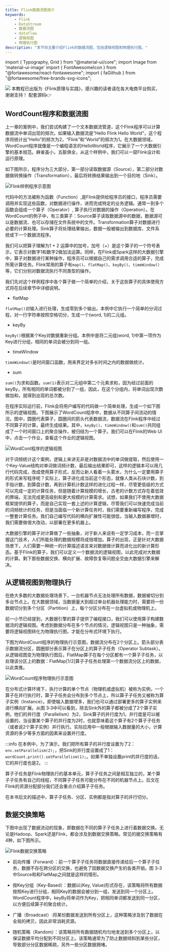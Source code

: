 ```yaml
---
title: Flink数据流图简介 
keywords: 
    - Flink
    - DataStream
    - 数据流图
    - dataflow
    - 逻辑视图
    - 物理执行图
description: "本节将主要介绍Flink的数据流图，包括逻辑视图和物理执行图。"
---
```


import { Typography, Grid } from "@material-ui/core";
import Image from 'material-ui-image'
import { FontAwesomeIcon } from "@fortawesome/react-fontawesome";
import { faGithub } from "@fortawesome/free-brands-svg-icons";

<Grid container className="upper-note" spacing={1} direction="row" justifyContent="center" alignItems="center">
    <Grid item md={1} lg={1} />
    <Grid item xs={3} md={2} lg={2}>
        <Image src="/img/flink-book.jpeg" aspectRatio={0.71} /> 
    </Grid>
    <Grid item xs={8} md={8} lg={8}>
        本教程已出版为《Flink原理与实践》，感兴趣的读者请在各大电商平台购买，谢谢支持！
        配套源码👉<a target="_blank" href="https://github.com/luweizheng/flink-tutorials"><FontAwesomeIcon icon={faGithub} size={"1x"} /></a>
    </Grid>
    <Grid item md={2} lg={2} />
</Grid>

## WordCount程序和数据流图

上一章的案例中，我们尝试构建了一个文本数据流管道，这个Flink程序可以计算数据流中单词出现的频次。如果输入数据流是“Hello Flink Hello World“，这个程序将统计出“Hello”的频次为2，“Flink”和“World”的频次为1。在大数据领域，WordCount程序就像是一个编程语言的HelloWorld程序，它展示了一个大数据引擎的基本规范。麻雀虽小，五脏俱全，从这个样例中，我们可以一窥Flink设计和运行原理。

如下图所示，程序分为三大部分，第一部分读取数据源（Source），第二部分对数据做转换操作（Transformation），最后将转换结果输出到一个目的地（Sink）。

![Flink样例程序示意图](./img/code.png)

代码中的方法被称为函数（Function）,是Flink提供给程序员的接口，程序员需要调用并实现这些函数，对数据进行操作，进而完成特定的业务逻辑。通常一到多个函数会组成一个算子（Operator）, 算子执行对数据的操作（Operation）。在WordCount的例子中，有三类算子：Source算子读取数据源中的数据，数据源可以是数据流、也可以存储在文件系统中的文件。Transformation算子对数据进行必要的计算处理。Sink算子将处理结果输出，数据一般被输出到数据库、文件系统或下一个数据流程序。

我们可以把算子理解为1 + 2 运算中的加号，加号（+）是这个算子的一个符号表示，它表示对数字1和数字2做加法运算。同样，在Flink或Spark这样的大数据引擎中，算子对数据进行某种操作，程序员可以根据自己的需求调用合适的算子，完成所需计算任务。Flink常用的算子有`map()`、`flatMap()`、`keyBy()`、`timeWindow()`等，它们分别对数据流执行不同类型的操作。

我们先对这个样例程序中各个算子做一个简单的介绍，关于这些算子的具体使用方式将在后续章节中详细说明。

* flatMap

`flatMap()`对输入进行处理，生成零到多个输出。本例中它执行一个简单的分词过程，对一行字符串按照空格切分，生成一个(word, 1)的二元组。

* keyBy

`keyBy()`根据某个Key对数据重新分组。本例中是将二元组(word, 1)中第一项作为Key进行分组，相同的单词会被分到同一组。

* timeWindow

`timeWindow()`是时间窗口函数，用来界定对多长时间之内的数据做统计。

* sum

`sum()`为求和函数。`sum(1)`表示对二元组中第二个元素求和，因为经过前面的keyBy，所有相同的单词都被分到了一组，因此，在这个分组内，将单词出现次数做加和，就得到出现的总次数。

在程序实际运行前，Flink会将用户编写的代码做一个简单处理，生成一个如下图所示的逻辑视图。下图展示了WordCount程序中，数据从不同算子间流动的情况。图中，圆圈代表算子，圆圈间的箭头代表数据流，数据流在Flink程序中经过不同算子的计算，最终生成结果。其中，`keyBy()`、`timeWindow()`和`sum()`共同组成了一个时间窗口上的聚合操作，被归结为一个算子。我们可以在Flink的Web UI中，点击一个作业，查看这个作业的逻辑视图。

![WordCont程序的逻辑视图](./img/逻辑视角.png)

对于词频统计这个案例，逻辑上来讲无非是对数据流中的单词做提取，然后使用一个Key-Value结构对单词做词频计数，最后输出结果即可，这样的逻辑本可以用几行代码完成，改成使用算子形式，反而让新人看着一头雾水，为什么一定要用算子的形式来写程序呢？实际上，算子进化成当前这个形态，就像人类从石块计数，到手指计数，到算盘计数，再到计算机计数这样的进化过程一样，尽管更低级的方式可以完成一定的计算任务，但是随着计算规模的增长，古老的计数方式存在着低效的弊端，无法完成更高级别和更大规模的计算需求。试想，如果我们不使用大数据框架提供的算子，而是自己实现一套上述的计算逻辑，尽管我们可以快速完成当前的词频统计的任务，但是当面临一个新计算任务时，我们需要重新编写程序，完成一整套计算任务。我们自己编写代码的横向扩展性可能很低，当输入数据暴增时，我们需要做很大改动，以部署在更多机器上。

大数据引擎的算子对计算做了一些抽象，对于新人来说有一定学习成本，而一旦掌握这门技术，人们所能处理的数据规模将成倍增加。算子的出现，正是针对大数据场景下，人们需要一种统一的计算描述语言来对数据做计算而进化出的新计算形态。基于Flink的算子，我们可以定义一个数据流的逻辑视图，以此完成对大数据的计算。剩下那些数据交换、横向扩展、故障恢复等问题全交由大数据引擎来解决。

## 从逻辑视图到物理执行

在绝大多数的大数据处理场景下，一台机器节点无法处理所有数据，数据被切分到多台节点上。在大数据领域，当数据量大到超过单台机器处理能力时，需要将一份数据切分到多个分区（Partition）上，每个分区分布在一台虚拟机或物理机上。

前一小节已经提到，大数据引擎的算子提供了编程接口，我们可以使用算子构建数据流的逻辑视图。考虑到数据分布在多个节点的情况，逻辑视图只是一种抽象，需要将逻辑视图转化为物理执行图，才能在分布式环境下执行。

下图为WordCount程序的物理执行示意图，数据流分布在2个分区上。箭头部分表示数据流分区，圆圈部分表示算子在分区上的算子子任务（Operator Subtask）。从逻辑视图变为物理执行图后，FlatMap算子在每个分区都有一个算子子任务，以处理该分区上的数据：FlatMap[1/2]算子子任务处理第一个数据流分区上的数据，以此类推。

![WordCount程序物理执行示意图](./img/物理执行图.png)

在分布式计算环境下，执行计算的单个节点（物理机或虚拟机）被称为实例，一个算子在并行执行时，算子子任务会分布到多个节点上，所以算子子任务又被称为算子实例（Instance）。即使输入数据增多，我们也可以通过部署更多的算子实例来进行横向扩展。从图 3‑3中可以看到，除去Sink外的算子都被分成了2个算子实例，他们的并行度（Parallelism）为2，Sink算子的并行度为1。并行度是可以被设置的，当设置某个算子的并行度为2时，也就意味着这个算子有2个算子子任务（或者说2个算子实例）并行执行。实际应用中一般根据输入数据量的大小，计算资源的多少等多方面的因素来设置并行度。

:::info
在本例中，为了演示，我们把所有算子的并行度设置为了2：`env.setParallelism(2);`，把Sink的并行度设置成了1：`wordCount.print().setParallelism(1);`。如果不单独设置print的并行度的话，它的并行度也是2。
:::

算子子任务是Flink物理执行的基本单元，算子子任务之间是相互独立的，某个算子子任务有自己的线程，不同算子子任务可能分布在不同的机器节点上。后文在Flink的资源分配部分我们还会重点介绍算子子任务。

在本书后文的描述中，算子子任务、分区、实例都是指对算子的并行切分。

##  数据交换策略

下图中出现了数据流动的现象，即数据在不同的算子子任务上进行着数据交换。无论是Hadoop、Spark还是Flink，都会涉及到数据交换策略。常见的据交换策略有4种，如下图所示。

![Flink数据交换策略](./img/数据交换策略.png)

* 前向传播（Forward）：前一个算子子任务将数据直接传递给后一个算子子任务，数据不存在跨分区的交换，也避免了因数据交换产生的各类开销，图 3‑3中Source和和FlatMap之间就是这样的情形。

* 按Key分组（Key-Based）：数据以(Key, Value)形式存在，该策略将所有数据按照Key进行分组，相同Key的数据会被分到一组，发送到同一个分区上。WordCount程序中，keyBy将单词作为Key，把相同单词都发送到同一分区，以方便后续算子的聚合统计。

* 广播（Broadcast）:将某份数据发送到所有分区上，这种策略涉及到了数据在全局的拷贝，因此非常消耗资源。

* 随机策略（Random）：该策略将所有数据随机均匀地发送到多个分区上，以保证数据平均分配到不同分区上。该策略通常为了防止数据倾斜到某些分区，导致部分分区数据稀疏，另外一些分区数据拥堵。